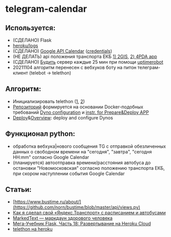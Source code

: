 # telegram-calendar

## Используется:
* (СДЕЛАНО) Flask
* [heroku/logs](https://dashboard.heroku.com/apps/telethon-calendar/logs)
* (СДЕЛАНО) [Google API Calendar](https://developers.google.com/calendar/api/v3/reference?apix=true) ([credentials](https://console.cloud.google.com/apis/credentials?project=calendar-312707))
* (НЕ ДЕЛАТЬ) api положения транспорта ЕКБ [1) 2GIS](https://catalog.api.2gis.ru/doc/2.0/transport/), [2) 4PDA app](https://4pda.to/forum/index.php?showtopic=829759&st=20#entry108915388)
* (СДЕЛАНО) [Будить](https://youtu.be/jC55EM-PP6Q?t=546) сервер каждые 25 мин при помощи [uptimerobot](https://uptimerobot.com/dashboard#mainDashboard)
* 20211104 алгоритм перенесен с вебхуков боту на питон телеграм-клиент (telebot -> telethon)

## Алгоритм:
* Инициализировать telethon ([1](https://my.telegram.org/auth?to=apps), [2](https://colab.research.google.com/drive/1e8DJFEwurgLnZ__0eFZgt91Ms4a3VDsk#scrollTo=IkzgtOV8NkN0&line=14&uniqifier=1))
* [Репозиторий](https://github.com/mikaelangelm/transport-ekb/) формируется на основании Docker-подобных требований [Dyno configuration](https://devcenter.heroku.com/articles/dynos#dyno-configurations) и [instr. for Prepare&Deploy APP](https://devcenter.heroku.com/articles/getting-started-with-python?singlepage=true#prepare-the-app)
* [Deploy](https://dashboard.heroku.com/apps/transport-ekb/deploy/github)&[Overview](https://dashboard.heroku.com/apps/transport-ekb/resources): deploy and configure Dynos

## Функционал python:
* обработка вебхука|нового сообщения TG c отправкой обезличенных данных о свободном времени на "сегодня", "завтра", "сегодня HH:mm" согласно Google Calendar
* (планируется) автоотправка времени/расстояния автобуса до остановки "Новомосковская" согласно положению транспорта ЕКБ, при скором наступлении события Google Calendar

## Статьи:
- [https://www.bustime.ru/about/](https://github.com/norn/bustime/blob/master/api/views.py)
- [Как я сделал свой «Яндекс.Транспорт» с расписанием и автобусами](https://habr.com/ru/company/dataart/blog/411249/)
- [MarkedText — маркдаун здорового человека](https://habr.com/ru/post/536448/)
- [Мега-Учебник Flask, Часть 18: Развертывание на Heroku Cloud](https://habr.com/ru/post/237517/)
- [telethon на heroku](https://vc.ru/dev/158757-sozdanie-i-razvertyvanie-retranslyatora-telegram-kanalov-ispolzuya-python-i-heroku)
